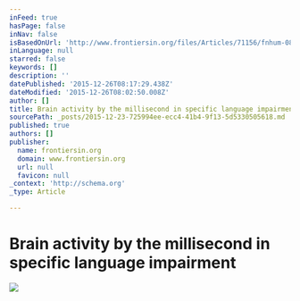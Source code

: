 ```yaml
---
inFeed: true
hasPage: false
inNav: false
isBasedOnUrl: 'http://www.frontiersin.org/files/Articles/71156/fnhum-08-00082-HTML/image_m/fnhum-08-00082-g001.jpg'
inLanguage: null
starred: false
keywords: []
description: ''
datePublished: '2015-12-26T08:17:29.438Z'
dateModified: '2015-12-26T08:02:50.008Z'
author: []
title: Brain activity by the millisecond in specific language impairment
sourcePath: _posts/2015-12-23-725994ee-ecc4-41b4-9f13-5d5330505618.md
published: true
authors: []
publisher:
  name: frontiersin.org
  domain: www.frontiersin.org
  url: null
  favicon: null
_context: 'http://schema.org'
_type: Article

---
```

# Brain activity by the millisecond in specific language impairment
![](http://www.frontiersin.org/files/Articles/71156/fnhum-08-00082-HTML/image_m/fnhum-08-00082-g001.jpg)